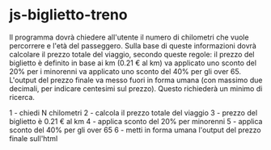 # js-biglietto-treno

Il programma dovrà chiedere all'utente il numero di chilometri che vuole percorrere e l'età del passeggero.
Sulla base di queste informazioni dovrà calcolare il prezzo totale del viaggio, secondo queste regole:
il prezzo del biglietto è definito in base ai km (0.21 € al km)
va applicato uno sconto del 20% per i minorenni
va applicato uno sconto del 40% per gli over 65.
L'output del prezzo finale va messo fuori in forma umana (con massimo due decimali, per indicare centesimi sul prezzo). Questo richiederà un minimo di ricerca. 

1 - chiedi N chilometri
2 - calcola il prezzo totale del viaggio
3 - prezzo del biglietto è 0.21 € al km
4 - applica sconto del 20% per minorenni
5 - applica sconto del 40% per gli over 65
6 - metti in forma umana l'output del prezzo finale sull'html
